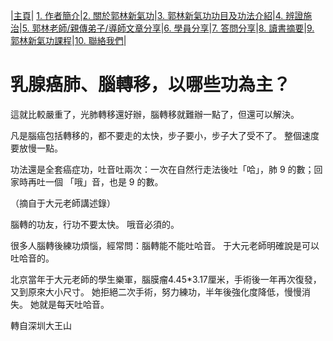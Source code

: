 |[主頁](/README.md)| [1. 作者簡介](/a10.md)|[2. 關於郭林新氣功](/a1.md)|[3. 郭林新氣功功目及功法介紹](/a2.md)|[4. 辨證施治](/a3.md)|[5. 郭林老師/親傳弟子/導師文章分享](/a5.md)|[6. 學員分享](/a6.md)|[7. 答問分享](/a7.md)|[8. 讀書摘要](/a4.md)|[9. 郭林新氣功課程](/郭林新氣功課程.md)|[10. 聯絡我們](/a9.md)|

# 乳腺癌肺、腦轉移，以哪些功為主？

這就比較嚴重了，光肺轉移還好辦，腦轉移就難辦一點了，但還可以解決。

凡是腦癌包括轉移的，都不要走的太快，步子要小，步子大了受不了。 整個速度要放慢一點。

功法還是全套癌症功，吐音吐兩次：一次在自然行走法後吐「哈」，肺 9 的數；回家時再吐一個 「哦」音，也是 9 的數。

（摘自于大元老師講述錄）

腦轉的功友，行功不要太快。 哦音必須的。

很多人腦轉後練功煩惱，經常問：腦轉能不能吐哈音。 于大元老師明確說是可以吐哈音的。

北京當年于大元老師的學生樂軍，腦膜瘤4.45*3.17厘米，手術後一年再次復發，又到原來大小尺寸。 她拒絕二次手術，努力練功，半年後強化度降低，慢慢消失。 她就是每天吐哈音。

轉自深圳大王山
